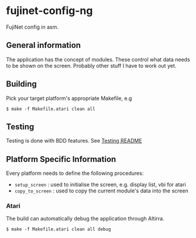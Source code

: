 # fujinet-config-ng

FujiNet config in asm.

## General information

The application has the concept of modules. These control what data needs to be shown on the screen.
Probably other stuff I have to work out yet.

## Building

Pick your target platform's appropriate Makefile, e.g

```shell
$ make -f Makefile.atari clean all
```

## Testing

Testing is done with BDD features. See [Testing README](testing/bdd-testing/README.md)

## Platform Specific Information

Every platform needs to define the following procedures:
- `setup_screen` : used to initialise the screen, e.g. display list, vbi for atari
- `copy_to_screen` : used to copy the current module's data into the screen


### Atari

The build can automatically debug the application through Altirra.

```shell
$ make -f Makefile.atari clean all debug
```

